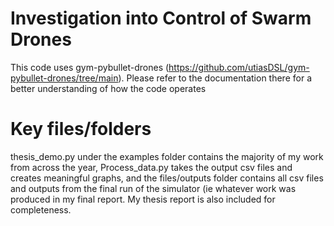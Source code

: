# Investigation into Control of Swarm Drones

This code uses gym-pybullet-drones (https://github.com/utiasDSL/gym-pybullet-drones/tree/main). Please refer to the documentation there for a better understanding of how the code operates

# Key files/folders

thesis_demo.py under the examples folder contains the majority of my work from across the year, Process_data.py takes the output csv files and creates meaningful graphs, and the files/outputs folder contains all csv files and outputs from the final run of the simulator (ie whatever work was produced in my final report. My thesis report is also included for completeness. 
